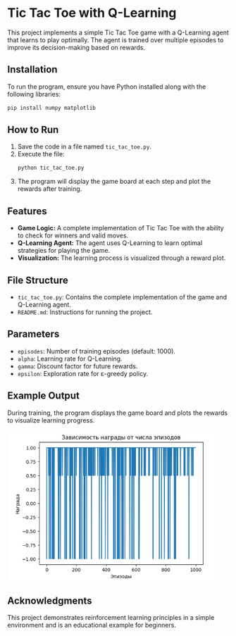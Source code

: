 
# Tic Tac Toe with Q-Learning

This project implements a simple Tic Tac Toe game with a Q-Learning agent that learns to play optimally. The agent is trained over multiple episodes to improve its decision-making based on rewards.

## Installation

To run the program, ensure you have Python installed along with the following libraries:
```bash
pip install numpy matplotlib
```

## How to Run

1. Save the code in a file named `tic_tac_toe.py`.
2. Execute the file:
   ```bash
   python tic_tac_toe.py
   ```
3. The program will display the game board at each step and plot the rewards after training.

## Features

- **Game Logic:** A complete implementation of Tic Tac Toe with the ability to check for winners and valid moves.
- **Q-Learning Agent:** The agent uses Q-Learning to learn optimal strategies for playing the game.
- **Visualization:** The learning process is visualized through a reward plot.

## File Structure

- `tic_tac_toe.py`: Contains the complete implementation of the game and Q-Learning agent.
- `README.md`: Instructions for running the project.

## Parameters

- `episodes`: Number of training episodes (default: 1000).
- `alpha`: Learning rate for Q-Learning.
- `gamma`: Discount factor for future rewards.
- `epsilon`: Exploration rate for ε-greedy policy.

## Example Output

During training, the program displays the game board and plots the rewards to visualize learning progress.

![Reward Plot](images/rewards_plot.png)

## Acknowledgments

This project demonstrates reinforcement learning principles in a simple environment and is an educational example for beginners.
